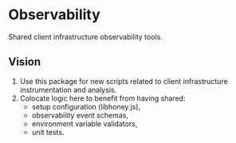 # Observability

Shared client infrastructure observability tools.

## Vision

1. Use this package for new scripts related to client infrastructure instrumentation and analysis.
2. Colocate logic here to benefit from having shared:
   - setup configuration (libhoney.js),
   - observability event schemas,
   - environment variable validators,
   - unit tests.
